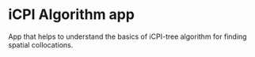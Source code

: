 # iCPI Algorithm app

App that helps to understand the basics of iCPI-tree algorithm for finding spatial collocations. 
